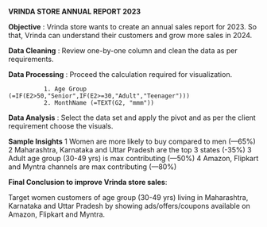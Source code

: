 **VRINDA STORE ANNUAL REPORT 2023**


**Objective** : Vrinda store wants to create an annual sales report for 2023. So that, Vrinda can understand their customers and grow more sales in 2024.


**Data Cleaning** : Review one-by-one column and clean the data as per requirements.


**Data Processing** : Proceed the calculation required for visualization.

              1. Age Group (=IF(E2>50,"Senior",IF(E2>=30,"Adult","Teenager")))
              2. MonthName (=TEXT(G2, "mmm"))

              
**Data Analysis** : Select the data set and apply the pivot and as per the client requirement choose the visuals.


**Sample Insights**
                1 Women are more likely to buy compared to men (—65%)
                2 Maharashtra, Karnataka and Uttar Pradesh are the top 3 states (-35%)
                3 Adult age group (30-49 yrs) is max contributing (—50%)
                4 Amazon, Flipkart and Myntra channels are max contributing (—80%)


**Final Conclusion to improve Vrinda store sales**:

Target women customers of age group (30-49 yrs) living in Maharashtra, Karnataka and Uttar Pradesh by showing ads/offers/coupons available on Amazon, Flipkart and Myntra.
